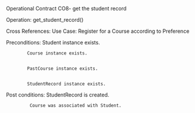 Operational Contract  CO8- get the student record

Operation: get_student_record()


Cross References:  Use Case: Register for a Course according to Preference


Preconditions: Student instance exists.


			Course instance exists.
			
			
			PastCourse instance exists.
			
			
			StudentRecord instance exists.
			
			
Post conditions: StudentRecord is created.


		     Course was associated with Student.
